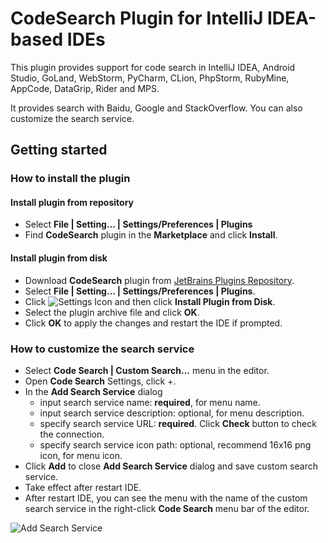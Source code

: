 # CodeSearch Plugin for IntelliJ IDEA-based IDEs

This plugin provides support for code search in IntelliJ IDEA, Android Studio, GoLand, WebStorm, PyCharm, CLion, PhpStorm, RubyMine, AppCode, DataGrip, Rider and MPS.

It provides search with Baidu, Google and StackOverflow. You can also customize the search service.

## Getting started

### How to install the plugin

#### Install plugin from repository

- Select **File | Setting... | Settings/Preferences | Plugins**
- Find **CodeSearch** plugin in the **Marketplace** and click **Install**.

#### Install plugin from disk

- Download **CodeSearch** plugin from [JetBrains Plugins Repository](https://plugins.jetbrains.com/plugin/12578-codesearch).
- Select **File | Setting... | Settings/Preferences | Plugins**.
- Click ![Settings Icon](https://github.com/guojianhua/code-search/blob/master/imgs/gearPlain.png) and then click **Install Plugin from Disk**.
- Select the plugin archive file and click **OK**.
- Click **OK** to apply the changes and restart the IDE if prompted.

### How to customize the search service

- Select **Code Search | Custom Search...** menu in the editor.
- Open **Code Search** Settings, click +.
- In the **Add Search Service** dialog
  * input search service name: **required**, for menu name.
  * input search service description: optional, for menu description.
  * specify search service URL: **required**. Click **Check** button to check the connection.
  * specify search service icon path: optional, recommend 16x16 png icon, for menu icon.
- Click **Add** to close **Add Search Service** dialog and save custom search service.
- Take effect after restart IDE.
- After restart IDE, you can see the menu with the name of the custom search service in the right-click **Code Search** menu bar of the editor.

![Add Search Service](https://github.com/guojianhua/code-search/blob/master/imgs/add-search-service.gif)